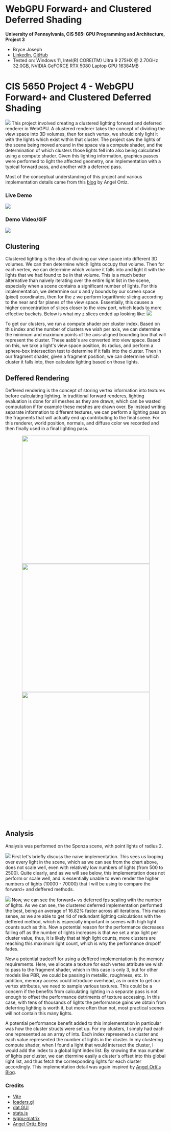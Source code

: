 # WebGPU Forward+ and Clustered Deferred Shading

**University of Pennsylvania, CIS 565: GPU Programming and Architecture, Project 3**

- Bryce Joseph
- [LinkedIn](https://www.linkedin.com/in/brycejoseph/), [GitHub](https://github.com/brycej217)
- Tested on: Windows 11, Intel(R) CORE(TM) Ultra 9 275HX @ 2.70GHz 32.0GB, NVIDIA GeFORCE RTX 5080 Laptop GPU 16384MB

# CIS 5650 Project 4 - WebGPU Forward+ and Clustered Deferred Shading

![](img/splash.png)
This project involved creating a clustered lighting forward and deferred renderer in WebGPU. A clustered renderer takes the concept of dividing the view space into 3D volumes, then for each vertex, we should only light it with the lights which exist within that cluster. The project saw the lights of the scene being moved around in the space via a compute shader, and the determination of which clusters those lights fell into also being calculated using a compute shader. Given this lighting information, graphics passes were performed to light the affected geometry, one implementation with a typical forward pass, and another with a deferred pass.

Most of the conceptual understanding of this project and various implementation details came from this [blog](https://www.aortiz.me/2018/12/21/CG.html) by Angel Ortiz.

### Live Demo

[![](img/splash.png)](http://brycej217.github.io/Project4-WebGPU-Forward-Plus-and-Clustered-Deferred)

### Demo Video/GIF

![](img/video.gif)

## Clustering

Clustered lighting is the idea of dividing our view space into different 3D volumes. We can then determine which lights occupy that volume. Then for each vertex, we can determine which volume it falls into and light it with the lights that we had found to be in that volume. This is a much better alternative than naively iterating over the entire light list in the scene, especially when a scene contains a significant number of lights. For this implementation, we determine our x and y bounds by our screen space (pixel) coordinates, then for the z we perform logarithmic slicing according to the near and far planes of the view space. Essentially, this causes a higher concentration of slices closer to the view port, which leads to more effective buckets. Below is what my z slices ended up looking like:
![](img/slices.png)

To get our clusters, we run a compute shader per cluster index. Based on this index and the number of clusters we wish per axis, we can determine the minimum and maximum points of the axis-aligned bounding box that will represent the cluster. These aabb's are converted into view space. Based on this, we take a light's view space position, its radius, and perform a sphere-box intersection test to determine if it falls into the cluster. Then in our fragment shader, given a fragment position, we can determine which cluster it falls into, then calculate lighting based on those lights.

## Deffered Rendering

Deffered rendering is the concept of storing vertex information into textures before calculating lighting. In traditional forward renderes, lighting evaluation is done for all meshes as they are drawn, which can be wasted
computation if for example these meshes are drawn over. By instead writing separate information to different textures, we can perform a lighting pass on the fragments that will actually end up contributing to the final scene. For this renderer, world position, normals, and diffuse color we recorded and then finally used in a final lighting pass.

<p align="center">
  <img src="img/pos.png" width="400"/>
  <img src="img/normal.png" width="400"/><br/>
  <img src="img/diffuse.png" width="400"/>
</p>

## Analysis

Analysis was performed on the Sponza scene, with point lights of radius 2.

![](img/naive.png)
First let's briefly discuss the naive implementation. This sees us looping over every light in the scene, which as we can see from the chart above, does not scale well, even with relatively low numbers of lights (from 500 to 2500). Quite clearly, and as we will see below, this implementation does not perform or scale well, and is essentially unable to even render the higher numbers of lights (10000 - 70000) that I will be using to compare the forward+ and deffered methods.

![](img/forward.png)
Now, we can see the forward+ vs deferred fps scaling with the number of lights. As we can see, the clustered deferred implementation performed the best, being an average of 16.82% faster across all iterations. This makes sense, as we are able to get rid of redundant lighting calculations with the deffered method, which is especially important in scenes with high light counts such as this. Now a potential reason for the performance decreases falling off as the number of lights increases is that we set a max light per cluster value, thus, it is likely that at high light counts, more clusters are reaching this maximum light count, which is why the performance dropoff fades.

Now a potential tradeoff for using a deffered implementation is the memory requirements. Here, we allocate a texture for each vertex attribute we wish to pass to the fragment shader, which in this case is only 3, but for other models like PBR, we could be passing in metallic, roughness, etc. In addition, memory access could introduce overhead, as in order to get our vertex attributes, we need to sample various textures. This could be a concern if the benefits from calculating lighting in a separate pass is not enough to offset the performance detriments of texture accessing. In this case, with tens of thousands of lights the performance gains we obtain from deferring lighting is worth it, but more often than not, most practical scenes will not contain this many lights.

A potential performance benefit added to this implementation in particular was how the cluster structs were set up. For my clusters, I simply had each one represented as an array of ints. Each index represened a cluster and each value represented the number of lights in the cluster. In my clustering compute shader, when I found a light that would intersect the cluster, I would add the index to a global light index list. By knowing the max number of lights per cluster, we can dtermine easily a cluster's offset into this global light list, and thus fetch the corresponding lights for each cluster accordingly. This implementation detail was again inspired by [Angel Orti's Blog](https://www.aortiz.me/2018/12/21/CG.html#part-2).

### Credits

- [Vite](https://vitejs.dev/)
- [loaders.gl](https://loaders.gl/)
- [dat.GUI](https://github.com/dataarts/dat.gui)
- [stats.js](https://github.com/mrdoob/stats.js)
- [wgpu-matrix](https://github.com/greggman/wgpu-matrix)
- [Angel Ortiz Blog](https://www.aortiz.me/2018/12/21/CG.html)
